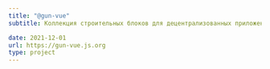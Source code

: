 ```yaml
---
title: "@gun-vue"
subtitle: Коллекция строительных блоков для децентрализованных приложений для сотрудничества онлайн и оффлайн

date: 2021-12-01
url: https://gun-vue.js.org
type: project
---
```

